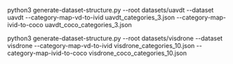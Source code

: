 python3 generate-dataset-structure.py --root datasets/uavdt --dataset uavdt --category-map-vd-to-ivid uavdt_categories_3.json --category-map-ivid-to-coco uavdt_coco_categories_3.json

python3 generate-dataset-structure.py --root datasets/visdrone --dataset visdrone --category-map-vd-to-ivid visdrone_categories_10.json --category-map-ivid-to-coco visdrone_coco_categories_10.json